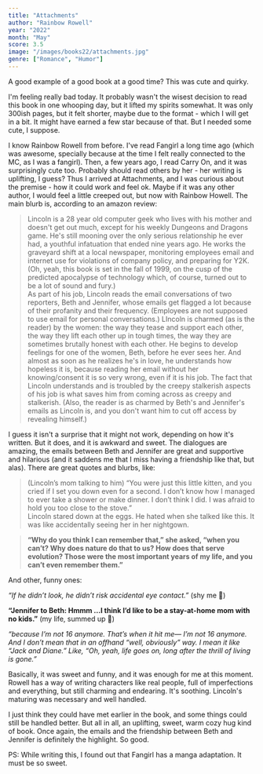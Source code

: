 ```yaml
---
title: "Attachments"
author: "Rainbow Rowell"
year: "2022"
month: "May"
score: 3.5
image: "/images/books22/attachments.jpg"
genre: ["Romance", "Humor"]
---
```


A good example of a good book at a good time? This was cute and quirky.

I'm feeling really bad today. It probably wasn't the wisest decision to read this book in one whooping day, but it lifted my spirits somewhat. It was only 300ish pages, but it felt shorter, maybe due to the format - which I will get in a bit. It might have earned a few star because of that. But I needed some cute, I suppose.

I know Rainbow Rowell from before. I've read Fangirl a long time ago (which was awesome, specially because at the time I felt really connected to the MC, as I was a fangirl). Then, a few years ago, I read Carry On, and it was surprisingly cute too. Probably should read others by her - her writing is uplifting, I guess? Thus I arrived at Attachments, and I was curious about the premise - how it could work and feel ok. Maybe if it was any other author, I would feel a little creeped out, but now with Rainbow Howell. The main blurb is, according to an amazon review:

> Lincoln is a 28 year old computer geek who lives with his mother and doesn't get out much, except for his weekly Dungeons and Dragons game. He's still mooning over the only serious relationship he ever had, a youthful infatuation that ended nine years ago. He works the graveyard shift at a local newspaper, monitoring employees email and internet use for violations of company policy, and preparing for Y2K. (Oh, yeah, this book is set in the fall of 1999, on the cusp of the predicted apocalypse of technology which, of course, turned out to be a lot of sound and fury.)  
> As part of his job, Lincoln reads the email conversations of two reporters, Beth and Jennifer, whose emails get flagged a lot because of their profanity and their frequency. (Employees are not supposed to use email for personal conversations.) LIncoln is charmed (as is the reader) by the women: the way they tease and support each other, the way they lift each other up in tough times, the way they are sometimes brutally honest with each other. He begins to develop feelings for one of the women, Beth, before he ever sees her. And almost as soon as he realizes he's in love, he understands how hopeless it is, because reading her email without her knowing/consent it is so very wrong, even if it is his job.
> The fact that Lincoln understands and is troubled by the creepy stalkerish aspects of his job is what saves him from coming across as creepy and stalkerish. (Also, the reader is as charmed by Beth's and Jennifer's emails as Lincoln is, and you don't want him to cut off access by revealing himself.)

I guess it isn't a surprise that it might not work, depending on how it's written. But it does, and it is awkward and sweet. The dialogues are amazing, the emails between Beth and Jennifer are great and supportive and hilarious (and it saddens me that I miss having a friendship like that, but alas). There are great quotes and blurbs, like:

> (Lincoln’s mom talking to him)
> “You were just this little kitten, and you cried if I set you down even for a second. I don’t know how I managed to ever take a shower or make dinner. I don’t think I did. I was afraid to hold you too close to the stove.”  
> Lincoln stared down at the eggs. He hated when she talked like this. It was like accidentally seeing her in her nightgown.

> **“Why do you think I can remember that,” she asked, “when you can’t? Why does nature do that to us? How does that serve evolution? Those were the most important years of my life, and you can’t even remember them.”**

And other, funny ones:

_“If he didn’t look, he didn’t risk accidental eye contact.”_ (shy me 🤣)

**“Jennifer to Beth: Hmmm …I think I’d like to be a stay-at-home mom with no kids.”** (my life, summed up 🤣)

_“because I’m not 16 anymore. That’s when it hit me— I’m not 16 anymore. And I don’t mean that in an offhand “well, obviously” way. I mean it like “Jack and Diane.” Like, “Oh, yeah, life goes on, long after the thrill of living is gone.”_

Basically, it was sweet and funny, and it was enough for me at this moment. Rowell has a way of writing characters like real people, full of imperfections and everything, but still charming and endearing. It's soothing. Lincoln's maturing was necessary and well handled.

I just think they could have met earlier in the book, and some things could still be handled better. But all in all, an uplifting, sweet, warm cozy hug kind of book. Once again, the emails and the friendship between Beth and Jennifer is definitely the highlight. So good.

PS: While writing this, I found out that Fangirl has a manga adaptation. It must be so sweet.
